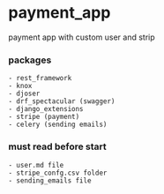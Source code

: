 # payment_app

payment app with custom user and strip

### packages

    - rest_framework
    - knox
    - djoser
    - drf_spectacular (swagger)
    - django_extensions
    - stripe (payment)
    - celery (sending emails)

### must read before start

    - user.md file
    - stripe_confg.csv folder
    - sending_emails file
